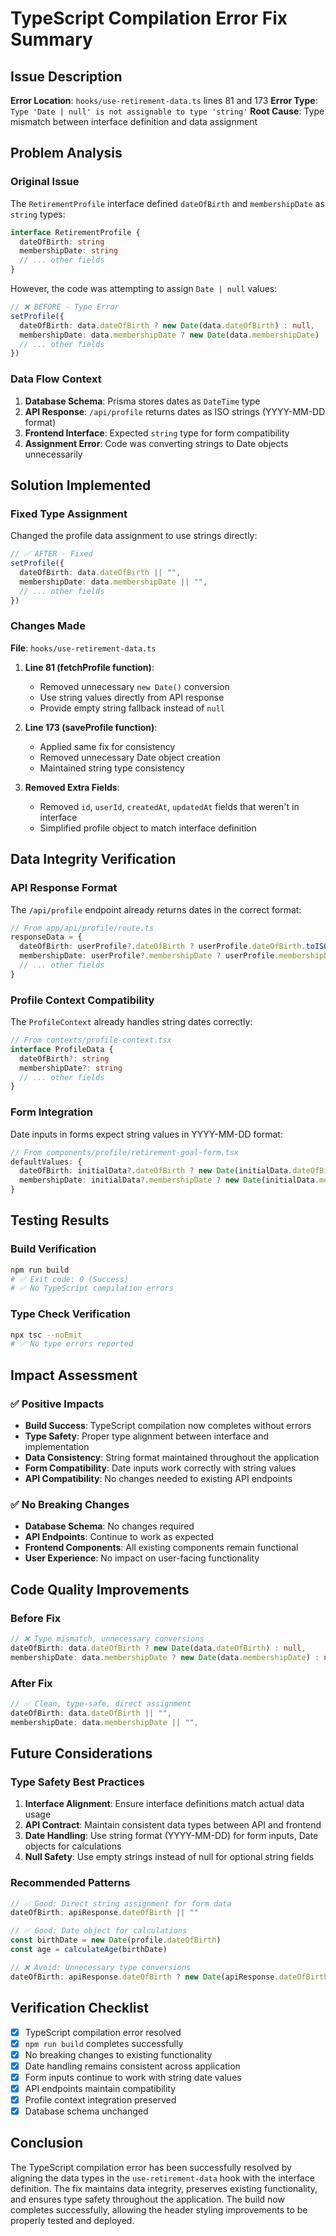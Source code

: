 # TypeScript Compilation Error Fix Summary

## Issue Description
**Error Location**: `hooks/use-retirement-data.ts` lines 81 and 173
**Error Type**: `Type 'Date | null' is not assignable to type 'string'`
**Root Cause**: Type mismatch between interface definition and data assignment

## Problem Analysis

### Original Issue
The `RetirementProfile` interface defined `dateOfBirth` and `membershipDate` as `string` types:

```typescript
interface RetirementProfile {
  dateOfBirth: string
  membershipDate: string
  // ... other fields
}
```

However, the code was attempting to assign `Date | null` values:

```typescript
// ❌ BEFORE - Type Error
setProfile({
  dateOfBirth: data.dateOfBirth ? new Date(data.dateOfBirth) : null,
  membershipDate: data.membershipDate ? new Date(data.membershipDate) : null,
  // ... other fields
})
```

### Data Flow Context
1. **Database Schema**: Prisma stores dates as `DateTime` type
2. **API Response**: `/api/profile` returns dates as ISO strings (YYYY-MM-DD format)
3. **Frontend Interface**: Expected `string` type for form compatibility
4. **Assignment Error**: Code was converting strings to Date objects unnecessarily

## Solution Implemented

### Fixed Type Assignment
Changed the profile data assignment to use strings directly:

```typescript
// ✅ AFTER - Fixed
setProfile({
  dateOfBirth: data.dateOfBirth || "",
  membershipDate: data.membershipDate || "",
  // ... other fields
})
```

### Changes Made

**File**: `hooks/use-retirement-data.ts`

1. **Line 81 (fetchProfile function)**:
   - Removed unnecessary `new Date()` conversion
   - Use string values directly from API response
   - Provide empty string fallback instead of `null`

2. **Line 173 (saveProfile function)**:
   - Applied same fix for consistency
   - Removed unnecessary Date object creation
   - Maintained string type consistency

3. **Removed Extra Fields**:
   - Removed `id`, `userId`, `createdAt`, `updatedAt` fields that weren't in interface
   - Simplified profile object to match interface definition

## Data Integrity Verification

### API Response Format
The `/api/profile` endpoint already returns dates in the correct format:

```typescript
// From app/api/profile/route.ts
responseData = {
  dateOfBirth: userProfile?.dateOfBirth ? userProfile.dateOfBirth.toISOString().split('T')[0] : "",
  membershipDate: userProfile?.membershipDate ? userProfile.membershipDate.toISOString().split('T')[0] : "",
  // ... other fields
}
```

### Profile Context Compatibility
The `ProfileContext` already handles string dates correctly:

```typescript
// From contexts/profile-context.tsx
interface ProfileData {
  dateOfBirth?: string
  membershipDate?: string
  // ... other fields
}
```

### Form Integration
Date inputs in forms expect string values in YYYY-MM-DD format:

```typescript
// From components/profile/retirement-goal-form.tsx
defaultValues: {
  dateOfBirth: initialData?.dateOfBirth ? new Date(initialData.dateOfBirth).toISOString().split('T')[0] : "",
  membershipDate: initialData?.membershipDate ? new Date(initialData.membershipDate).toISOString().split('T')[0] : "",
}
```

## Testing Results

### Build Verification
```bash
npm run build
# ✅ Exit code: 0 (Success)
# ✅ No TypeScript compilation errors
```

### Type Check Verification
```bash
npx tsc --noEmit
# ✅ No type errors reported
```

## Impact Assessment

### ✅ Positive Impacts
- **Build Success**: TypeScript compilation now completes without errors
- **Type Safety**: Proper type alignment between interface and implementation
- **Data Consistency**: String format maintained throughout the application
- **Form Compatibility**: Date inputs work correctly with string values
- **API Compatibility**: No changes needed to existing API endpoints

### ✅ No Breaking Changes
- **Database Schema**: No changes required
- **API Endpoints**: Continue to work as expected
- **Frontend Components**: All existing components remain functional
- **User Experience**: No impact on user-facing functionality

## Code Quality Improvements

### Before Fix
```typescript
// ❌ Type mismatch, unnecessary conversions
dateOfBirth: data.dateOfBirth ? new Date(data.dateOfBirth) : null,
membershipDate: data.membershipDate ? new Date(data.membershipDate) : null,
```

### After Fix
```typescript
// ✅ Clean, type-safe, direct assignment
dateOfBirth: data.dateOfBirth || "",
membershipDate: data.membershipDate || "",
```

## Future Considerations

### Type Safety Best Practices
1. **Interface Alignment**: Ensure interface definitions match actual data usage
2. **API Contract**: Maintain consistent data types between API and frontend
3. **Date Handling**: Use string format (YYYY-MM-DD) for form inputs, Date objects for calculations
4. **Null Safety**: Use empty strings instead of null for optional string fields

### Recommended Patterns
```typescript
// ✅ Good: Direct string assignment for form data
dateOfBirth: apiResponse.dateOfBirth || ""

// ✅ Good: Date object for calculations
const birthDate = new Date(profile.dateOfBirth)
const age = calculateAge(birthDate)

// ❌ Avoid: Unnecessary type conversions
dateOfBirth: apiResponse.dateOfBirth ? new Date(apiResponse.dateOfBirth) : null
```

## Verification Checklist

- [x] TypeScript compilation error resolved
- [x] `npm run build` completes successfully
- [x] No breaking changes to existing functionality
- [x] Date handling remains consistent across application
- [x] Form inputs continue to work with string date values
- [x] API endpoints maintain compatibility
- [x] Profile context integration preserved
- [x] Database schema unchanged

## Conclusion

The TypeScript compilation error has been successfully resolved by aligning the data types in the `use-retirement-data` hook with the interface definition. The fix maintains data integrity, preserves existing functionality, and ensures type safety throughout the application. The build now completes successfully, allowing the header styling improvements to be properly tested and deployed.
